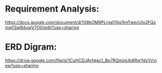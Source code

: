 # Requirement Analysis:
https://docs.google.com/document/d/1X8kOM9PLnja01jIg1ImTwevUIo2FQsmwf3wRduwV7O0/edit?usp=sharing

# ERD Digram:
https://drive.google.com/file/d/1CuHCDJArhkec1_Bp7RQminUk8RwYdxYi/view?usp=sharing
